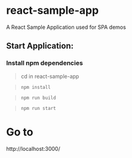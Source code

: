 # react-sample-app
A React Sample Application used for SPA demos

## Start Application:
### Install npm dependencies
> cd in react-sample-app

>`npm install`

> `npm run build`

> `npm run start`


# Go to 
http://localhost:3000/
